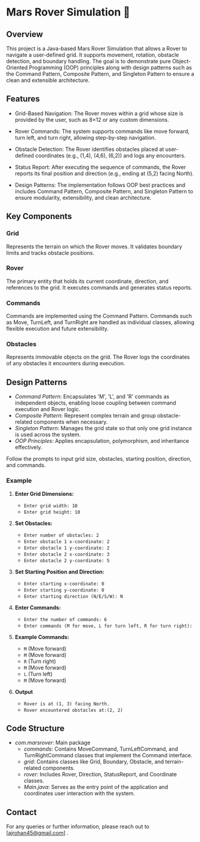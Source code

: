 # Mars Rover Simulation 🚀

## Overview

This project is a Java-based Mars Rover Simulation that allows a Rover to navigate a user-defined grid. It supports movement, rotation, obstacle detection, and boundary handling. The goal is to demonstrate pure Object-Oriented Programming (OOP) principles along with design patterns such as the Command Pattern, Composite Pattern, and Singleton Pattern to ensure a clean and extensible architecture.

## Features

- Grid-Based Navigation: The Rover moves within a grid whose size is provided by the user, such as 8×12 or any custom dimensions.

- Rover Commands: The system supports commands like move forward, turn left, and turn right, allowing step-by-step navigation.

- Obstacle Detection: The Rover identifies obstacles placed at user-defined coordinates (e.g., (1,4), (4,6), (6,2)) and logs any encounters.

- Status Report: After executing the sequence of commands, the Rover reports its final position and direction (e.g., ending at (5,2) facing North).

- Design Patterns: The implementation follows OOP best practices and includes Command Pattern, Composite Pattern, and Singleton Pattern to ensure modularity, extensibility, and clean architecture.

## Key Components

### Grid

Represents the terrain on which the Rover moves. It validates boundary limits and tracks obstacle positions.

### Rover

The primary entity that holds its current coordinate, direction, and references to the grid. It executes commands and generates status reports.

### Commands

Commands are implemented using the Command Pattern. Commands such as Move, TurnLeft, and TurnRight are handled as individual classes, allowing flexible execution and future extensibility.

### Obstacles

Represents immovable objects on the grid. The Rover logs the coordinates of any obstacles it encounters during execution.

## Design Patterns

- *Command Pattern*: Encapsulates 'M', 'L', and 'R' commands as independent objects, enabling loose coupling between command execution and Rover logic.
- *Composite Pattern*: Represent complex terrain and group obstacle-related components when necessary.
- *Singleton Pattern*: Manages the grid state so that only one grid instance is used across the system.
- *OOP Principles*: Applies encapsulation, polymorphism, and inheritance effectively.


Follow the prompts to input grid size, obstacles, starting position, direction, and commands.

### Example

1. **Enter Grid Dimensions:**
   - `Enter grid width: 10`  
   - `Enter grid height: 10`

2. **Set Obstacles:**
   - `Enter number of obstacles: 2`
   - `Enter obstacle 1 x-coordinate: 2`
   - `Enter obstacle 1 y-coordinate: 2`
   - `Enter obstacle 2 x-coordinate: 3`
   - `Enter obstacle 2 y-coordinate: 5`

3. **Set Starting Position and Direction:**
   - `Enter starting x-coordinate: 0`
   - `Enter starting y-coordinate: 0`
   - `Enter starting direction (N/E/S/W): N`

4. **Enter Commands:**
   - `Enter the number of commands: 6`
   - `Enter commands (M for move, L for turn left, R for turn right):`

5. **Example Commands:**
   - `M` (Move forward)
   - `M` (Move forward)
   - `R` (Turn right)
   - `M` (Move forward)
   - `L` (Turn left)
   - `M` (Move forward)


6. **Output**
   - `Rover is at (1, 3) facing North.`
   - `Rover encountered obstacles at:(2, 2)`


## Code Structure

- *com.marsrover*: Main package
  - *commands*: Contains MoveCommand, TurnLeftCommand, and TurnRightCommand classes that implement the Command interface.
  - *grid*: Contains classes like Grid, Boundary, Obstacle, and terrain-related components.
  - *rover*: Includes Rover, Direction, StatusReport, and Coordinate classes.
  - *Main.java*: Serves as the entry point of the application and coordinates user interaction with the system.



## Contact

For any queries or further information, please reach out to [ajrohan45@gmail.com] .
